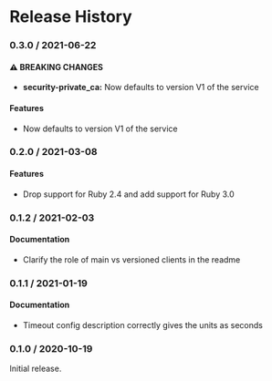 # Release History

### 0.3.0 / 2021-06-22

#### ⚠ BREAKING CHANGES

* **security-private_ca:** Now defaults to version V1 of the service

#### Features

* Now defaults to version V1 of the service

### 0.2.0 / 2021-03-08

#### Features

* Drop support for Ruby 2.4 and add support for Ruby 3.0

### 0.1.2 / 2021-02-03

#### Documentation

* Clarify the role of main vs versioned clients in the readme

### 0.1.1 / 2021-01-19

#### Documentation

* Timeout config description correctly gives the units as seconds

### 0.1.0 / 2020-10-19

Initial release.

